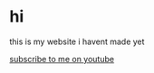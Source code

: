 # hi
this is my website i havent made yet


[subscribe to me on youtube](youtube.com/@VINgaming1113)
